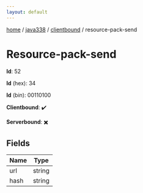 ```yaml
---
layout: default
---
```


[home](/)  /  [java338](/protocol/java338)  /  [clientbound](/protocol/java338/clientbound)  /  resource-pack-send

# Resource-pack-send

**Id**: 52

**Id** (hex): 34

**Id** (bin): 00110100

**Clientbound**: ✔️

**Serverbound**: ✖️

## Fields

Name | Type
---|---
url | string
hash | string

